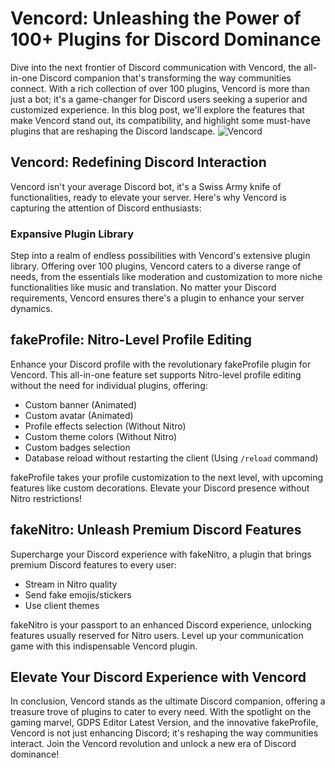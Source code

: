 # Vencord: Unleashing the Power of 100+ Plugins for Discord Dominance

Dive into the next frontier of Discord communication with Vencord, the all-in-one Discord companion that's transforming the way communities connect. With a rich collection of over 100 plugins, Vencord is more than just a bot; it's a game-changer for Discord users seeking a superior and customized experience. In this blog post, we'll explore the features that make Vencord stand out, its compatibility, and highlight some must-have plugins that are reshaping the Discord landscape.
![Vencord](https://github.com/sampathgujarathi/sampathgujarathi/assets/66912066/3fd4826c-e64e-4f61-9b39-bac4cac48815)

## Vencord: Redefining Discord Interaction

Vencord isn't your average Discord bot, it's a Swiss Army knife of functionalities, ready to elevate your server. Here's why Vencord is capturing the attention of Discord enthusiasts:

### Expansive Plugin Library
Step into a realm of endless possibilities with Vencord's extensive plugin library. Offering over 100 plugins, Vencord caters to a diverse range of needs, from the essentials like moderation and customization to more niche functionalities like music and translation. No matter your Discord requirements, Vencord ensures there's a plugin to enhance your server dynamics.

## fakeProfile: Nitro-Level Profile Editing

Enhance your Discord profile with the revolutionary fakeProfile plugin for Vencord. This all-in-one feature set supports Nitro-level profile editing without the need for individual plugins, offering:

- Custom banner (Animated)
- Custom avatar (Animated)
- Profile effects selection (Without Nitro)
- Custom theme colors (Without Nitro)
- Custom badges selection
- Database reload without restarting the client (Using `/reload` command)

fakeProfile takes your profile customization to the next level, with upcoming features like custom decorations. Elevate your Discord presence without Nitro restrictions!

## fakeNitro: Unleash Premium Discord Features

Supercharge your Discord experience with fakeNitro, a plugin that brings premium Discord features to every user:

- Stream in Nitro quality
- Send fake emojis/stickers
- Use client themes

fakeNitro is your passport to an enhanced Discord experience, unlocking features usually reserved for Nitro users. Level up your communication game with this indispensable Vencord plugin.

## Elevate Your Discord Experience with Vencord

In conclusion, Vencord stands as the ultimate Discord companion, offering a treasure trove of plugins to cater to every need. With the spotlight on the gaming marvel, GDPS Editor Latest Version, and the innovative fakeProfile, Vencord is not just enhancing Discord; it's reshaping the way communities interact. Join the Vencord revolution and unlock a new era of Discord dominance!
